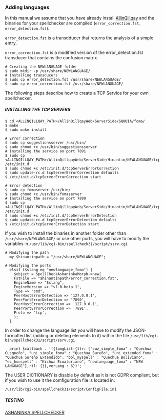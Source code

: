 ### Adding languages

In this manual we assume that you have already install [AllinQillqay](https://github.com/hinantin/AllinQillqayWeb/blob/master/INSTALL.md) and the binaries for your spellchecker are compiled (`error_correction.fst, error_detection.fst`).

`error_detection.fst` is a transdducer that returns the analysis of a simple entry.

`error_correction.fst` is a modified version of the error_detection.fst transducer that contains the confusion matrix.

```
# Creating the NEWLANGUAGE folder
$ sudo mkdir -p /usr/share/NEWLANGUAGE/
# Installing transducers
$ sudo cp error_detection.fst /usr/share/NEWLANGUAGE/
$ sudo cp error_correction.fst /usr/share/NEWLANGUAGE/
```

The following steps describe how to create a TCP Service for your own apellchecker.

##### INSTALLING THE TCP SERVERS

```
$ cd <ALLINQILLQAY_PATH>/AllinQillqayWeb/ServerSide/SQUOIA/foma/
$ make
$ sudo make install

# Error correction 
$ sudo cp suggestionsserver /usr/bin/
$ sudo chmod +x /usr/bin/suggestionsserver
# Installing the service on port 7891
$ sudo cp <ALLINQILLQAY_PATH>/AllinQillqayWeb/ServerSide/Hinantin/NEWLANGUAGE/tcpServerErrorCorrection /etc/init.d
$ sudo chmod +x /etc/init.d/tcpServerErrorCorrection
$ sudo update-rc.d tcpServerErrorCorrection defaults
$ /etc/init.d/tcpServerErrorCorrection start 

# Error detection
$ sudo cp fomaserver /usr/bin/
$ sudo chmod +x /usr/bin/fomaserver
# Installing the service on port 7890
$ sudo cp <ALLINQILLQAY_PATH>/AllinQillqayWeb/ServerSide/Hinantin/NEWLANGUAGE/tcpServerErrorDetection /etc/init.d
$ sudo chmod +x /etc/init.d/tcpServerErrorDetection
$ sudo update-rc.d tcpServerErrorDetection defaults
$ /etc/init.d/tcpServerErrorDetection start
```

If you wish to install the binaries in another folder other than `/usr/share/NEWLANGUAGE/` or use other ports, you will have to modify the variables in 
`/usr/lib/cgi-bin/spellcheck31/script/ssrv.cgi` 

```
# Modifying the path 
  my $hinantinpath = "/usr/share/NEWLANGUAGE";
```

```
# Modifying the ports 
  elsif ($slang eq "newlanguage_foma") {
    $object = SpellCheckAshaninkaMorph->new(
    FstFile => "$hinantinpath/error_correction.fst",
    EngineName => "$slang",
    EngineVersion => "v1.0-beta.1",
    Type => "cmd",
    PeerHostErrorDetection => '127.0.0.1',
    PeerPortErrorDetection => '7890',
    PeerHostErrorCorrection => '127.0.0.1',
    PeerPortErrorCorrection => '7891',
    Proto => 'tcp',
    );
  }
```

In order to change the language list you will have to modify the JSON-formatted list (adding or deleting elements to it) within the file `/usr/lib/cgi-bin/spellcheck31/script/ssrv.cgi` 

```
  print $callback . '({langList:{ltr: {"cuz_simple_foma" : "Quechua Cusqueño", "uni_simple_foma" : "Quechua Sureño", "uni_extended_foma" : "Quechua Sureño Extendido", "bol_myspell" : "Quechua Boliviano", "ec_hunspell" : "Kichwa Ecuatoriano", "newlanguage_foma" : "NEW LANGUAGE"},rtl: {}},verLang : 6})';
```

The USER DICTIONARY is disable by default as it is not GDPR compliant, but if you wish to use it the comfiguration file is located in:

```
/usr/lib/cgi-bin/spellcheck31/script/ConfigFile.ini 
```

##### TESTING

[ASHANINKA SPELLCHECKER](https://hinant.in/ckeditor/samples/api.html)

